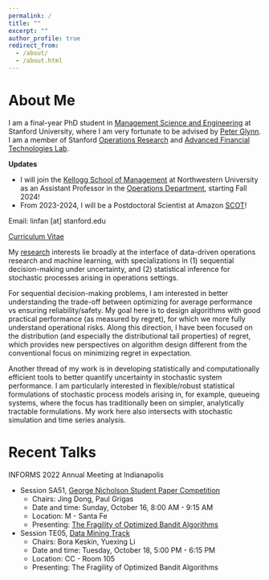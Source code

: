 ```yaml
---
permalink: /
title: ""
excerpt: ""
author_profile: true
redirect_from: 
  - /about/
  - /about.html
---
```


About Me
======
I am a final-year PhD student in [Management Science and Engineering](https://msande.stanford.edu/) at Stanford University, where I am very fortunate to be advised by [Peter Glynn](https://web.stanford.edu/~glynn/). I am a member of Stanford [Operations Research](https://or.stanford.edu/) and [Advanced Financial Technologies Lab](https://fintech.stanford.edu/).

**Updates** 
- I will join the [Kellogg School of Management](https://www.kellogg.northwestern.edu/) at Northwestern University as an Assistant Professor in the [Operations Department](https://www.kellogg.northwestern.edu/faculty/academics/operations.aspx), starting Fall 2024!
- From 2023-2024, I will be a Postdoctoral Scientist at Amazon [SCOT](https://www.amazon.science/tag/supply-chain-optimization-technologies)!

Email: linfan [at] stanford.edu

[Curriculum Vitae](https://linfanf.github.io/files/LinFan_CV.pdf)

My [research](https://linfanf.github.io/research/) interests lie broadly at the interface of data-driven operations research and machine learning, with specializations in (1) sequential decision-making under uncertainty, and (2) statistical inference for stochastic processes arising in operations settings.

For sequential decision-making problems, I am interested in better understanding the trade-off between optimizing for average performance vs ensuring reliability/safety. My goal here is to design algorithms with good practical performance (as measured by regret), for which we more fully understand operational risks. Along this direction, I have been focused on the distribution (and especially the distributional tail properties) of regret, which provides new perspectives on algorithm design different from the conventional focus on minimizing regret in expectation.

Another thread of my work is in developing statistically and computationally efficient tools to better quantify uncertainty in stochastic system performance. I am particularly interested in flexible/robust statistical formulations of stochastic process models arising in, for example, queueing systems, where the focus has traditionally been on simpler, analytically tractable formulations. My work here also intersects with stochastic simulation and time series analysis.

Recent Talks
======
INFORMS 2022 Annual Meeting at Indianapolis
- Session SA51, [George Nicholson Student Paper Competition](https://www.abstractsonline.com/pp8/?__hstc=194041586.cbab4495dc58dad969beaecf7b141606.1652062706946.1662672009071.1662676451862.20&__hssc=194041586.2.1662676451862&__hsfp=3258875815&hsCtaTracking=025ee829-9db5-4f89-95dc-637573ec15db%7Cea016d7d-8b17-4156-8c3b-c1c801f2ba1f#!/10693/session/1273)
  - Chairs: Jing Dong, Paul Grigas
  - Date and time: Sunday, October 16, 8:00 AM - 9:15 AM
  - Location: M - Santa Fe
  - Presenting: [The Fragility of Optimized Bandit Algorithms](https://linfanf.github.io/files/The_fragility_of_optimized_bandit_algorithms.pdf)
- Session TE05, [Data Mining Track](https://www.abstractsonline.com/pp8/?__hstc=194041586.cbab4495dc58dad969beaecf7b141606.1652062706946.1662672009071.1662676451862.20&__hssc=194041586.2.1662676451862&__hsfp=3258875815&hsCtaTracking=025ee829-9db5-4f89-95dc-637573ec15db%7Cea016d7d-8b17-4156-8c3b-c1c801f2ba1f#!/10693/session/862)
  - Chairs: Bora Keskin, Yuexing Li
  - Date and time: Tuesday, October 18, 5:00 PM - 6:15 PM
  - Location: CC - Room 105
  - Presenting: The Fragility of Optimized Bandit Algorithms




